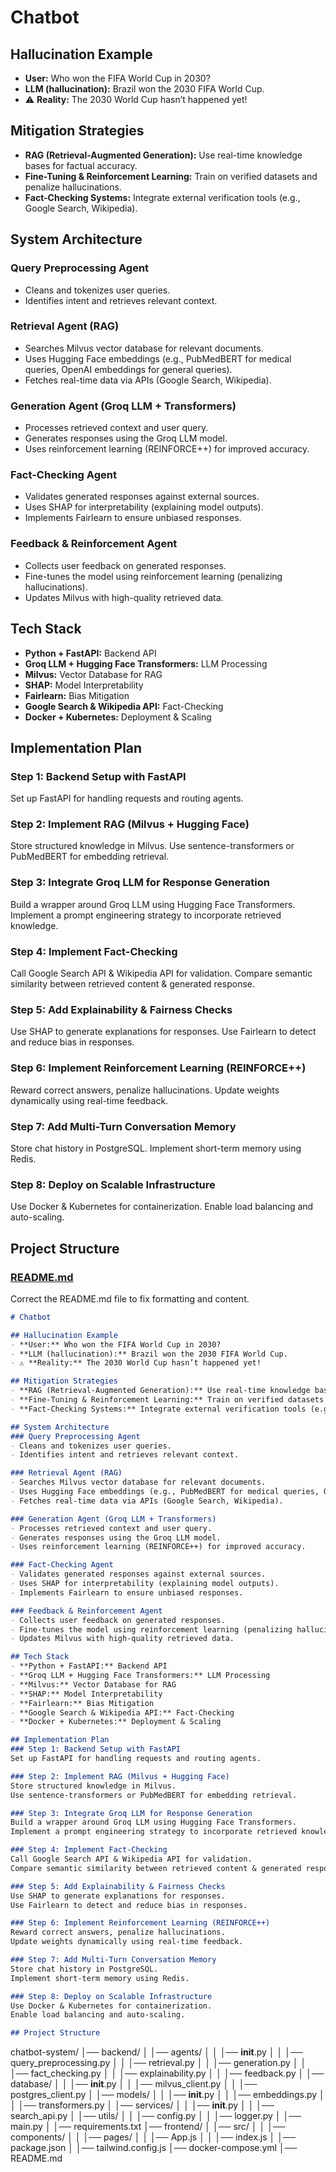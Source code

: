 # Chatbot

## Hallucination Example
- **User:** Who won the FIFA World Cup in 2030?
- **LLM (hallucination):** Brazil won the 2030 FIFA World Cup.
- ⚠️ **Reality:** The 2030 World Cup hasn’t happened yet!

## Mitigation Strategies
- **RAG (Retrieval-Augmented Generation):** Use real-time knowledge bases for factual accuracy.
- **Fine-Tuning & Reinforcement Learning:** Train on verified datasets and penalize hallucinations.
- **Fact-Checking Systems:** Integrate external verification tools (e.g., Google Search, Wikipedia).

## System Architecture
### Query Preprocessing Agent
- Cleans and tokenizes user queries.
- Identifies intent and retrieves relevant context.

### Retrieval Agent (RAG)
- Searches Milvus vector database for relevant documents.
- Uses Hugging Face embeddings (e.g., PubMedBERT for medical queries, OpenAI embeddings for general queries).
- Fetches real-time data via APIs (Google Search, Wikipedia).

### Generation Agent (Groq LLM + Transformers)
- Processes retrieved context and user query.
- Generates responses using the Groq LLM model.
- Uses reinforcement learning (REINFORCE++) for improved accuracy.

### Fact-Checking Agent
- Validates generated responses against external sources.
- Uses SHAP for interpretability (explaining model outputs).
- Implements Fairlearn to ensure unbiased responses.

### Feedback & Reinforcement Agent
- Collects user feedback on generated responses.
- Fine-tunes the model using reinforcement learning (penalizing hallucinations).
- Updates Milvus with high-quality retrieved data.

## Tech Stack
- **Python + FastAPI:** Backend API
- **Groq LLM + Hugging Face Transformers:** LLM Processing
- **Milvus:** Vector Database for RAG
- **SHAP:** Model Interpretability
- **Fairlearn:** Bias Mitigation
- **Google Search & Wikipedia API:** Fact-Checking
- **Docker + Kubernetes:** Deployment & Scaling

## Implementation Plan
### Step 1: Backend Setup with FastAPI
Set up FastAPI for handling requests and routing agents.

### Step 2: Implement RAG (Milvus + Hugging Face)
Store structured knowledge in Milvus.
Use sentence-transformers or PubMedBERT for embedding retrieval.

### Step 3: Integrate Groq LLM for Response Generation
Build a wrapper around Groq LLM using Hugging Face Transformers.
Implement a prompt engineering strategy to incorporate retrieved knowledge.

### Step 4: Implement Fact-Checking
Call Google Search API & Wikipedia API for validation.
Compare semantic similarity between retrieved content & generated response.

### Step 5: Add Explainability & Fairness Checks
Use SHAP to generate explanations for responses.
Use Fairlearn to detect and reduce bias in responses.

### Step 6: Implement Reinforcement Learning (REINFORCE++)
Reward correct answers, penalize hallucinations.
Update weights dynamically using real-time feedback.

### Step 7: Add Multi-Turn Conversation Memory
Store chat history in PostgreSQL.
Implement short-term memory using Redis.

### Step 8: Deploy on Scalable Infrastructure
Use Docker & Kubernetes for containerization.
Enable load balancing and auto-scaling.

## Project Structure
### [README.md](file:///c%3A/Users/mohsen/Desktop/work/My/%23Projects/my_apis/hulicination/README.md)

Correct the README.md file to fix formatting and content.

```markdown
# Chatbot

## Hallucination Example
- **User:** Who won the FIFA World Cup in 2030?
- **LLM (hallucination):** Brazil won the 2030 FIFA World Cup.
- ⚠️ **Reality:** The 2030 World Cup hasn’t happened yet!

## Mitigation Strategies
- **RAG (Retrieval-Augmented Generation):** Use real-time knowledge bases for factual accuracy.
- **Fine-Tuning & Reinforcement Learning:** Train on verified datasets and penalize hallucinations.
- **Fact-Checking Systems:** Integrate external verification tools (e.g., Google Search, Wikipedia).

## System Architecture
### Query Preprocessing Agent
- Cleans and tokenizes user queries.
- Identifies intent and retrieves relevant context.

### Retrieval Agent (RAG)
- Searches Milvus vector database for relevant documents.
- Uses Hugging Face embeddings (e.g., PubMedBERT for medical queries, OpenAI embeddings for general queries).
- Fetches real-time data via APIs (Google Search, Wikipedia).

### Generation Agent (Groq LLM + Transformers)
- Processes retrieved context and user query.
- Generates responses using the Groq LLM model.
- Uses reinforcement learning (REINFORCE++) for improved accuracy.

### Fact-Checking Agent
- Validates generated responses against external sources.
- Uses SHAP for interpretability (explaining model outputs).
- Implements Fairlearn to ensure unbiased responses.

### Feedback & Reinforcement Agent
- Collects user feedback on generated responses.
- Fine-tunes the model using reinforcement learning (penalizing hallucinations).
- Updates Milvus with high-quality retrieved data.

## Tech Stack
- **Python + FastAPI:** Backend API
- **Groq LLM + Hugging Face Transformers:** LLM Processing
- **Milvus:** Vector Database for RAG
- **SHAP:** Model Interpretability
- **Fairlearn:** Bias Mitigation
- **Google Search & Wikipedia API:** Fact-Checking
- **Docker + Kubernetes:** Deployment & Scaling

## Implementation Plan
### Step 1: Backend Setup with FastAPI
Set up FastAPI for handling requests and routing agents.

### Step 2: Implement RAG (Milvus + Hugging Face)
Store structured knowledge in Milvus.
Use sentence-transformers or PubMedBERT for embedding retrieval.

### Step 3: Integrate Groq LLM for Response Generation
Build a wrapper around Groq LLM using Hugging Face Transformers.
Implement a prompt engineering strategy to incorporate retrieved knowledge.

### Step 4: Implement Fact-Checking
Call Google Search API & Wikipedia API for validation.
Compare semantic similarity between retrieved content & generated response.

### Step 5: Add Explainability & Fairness Checks
Use SHAP to generate explanations for responses.
Use Fairlearn to detect and reduce bias in responses.

### Step 6: Implement Reinforcement Learning (REINFORCE++)
Reward correct answers, penalize hallucinations.
Update weights dynamically using real-time feedback.

### Step 7: Add Multi-Turn Conversation Memory
Store chat history in PostgreSQL.
Implement short-term memory using Redis.

### Step 8: Deploy on Scalable Infrastructure
Use Docker & Kubernetes for containerization.
Enable load balancing and auto-scaling.

## Project Structure
```
chatbot-system/
│── backend/
│   │── agents/
│   │   │── __init__.py
│   │   │── query_preprocessing.py
│   │   │── retrieval.py
│   │   │── generation.py
│   │   │── fact_checking.py
│   │   │── explainability.py
│   │   │── feedback.py
│   │── database/
│   │   │── __init__.py
│   │   │── milvus_client.py
│   │   │── postgres_client.py
│   │── models/
│   │   │── __init__.py
│   │   │── embeddings.py
│   │   │── transformers.py
│   │── services/
│   │   │── __init__.py
│   │   │── search_api.py
│   │── utils/
│   │   │── config.py
│   │   │── logger.py
│   │── main.py
│   │── requirements.txt
│── frontend/
│   │── src/
│   │   │── components/
│   │   │── pages/
│   │   │── App.js
│   │   │── index.js
│   │── package.json
│   │── tailwind.config.js
│── docker-compose.yml
│── README.md
```
```
